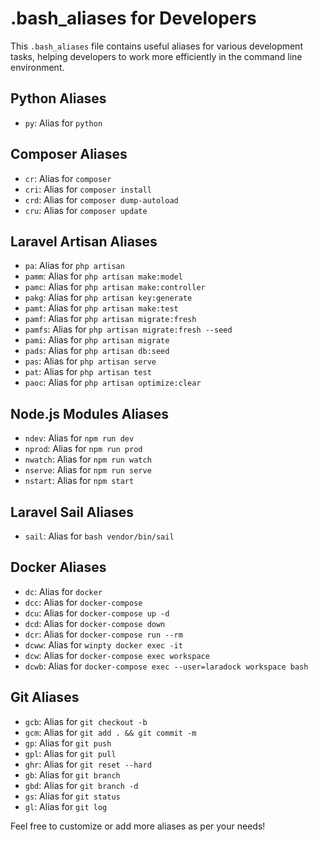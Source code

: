 # .bash_aliases for Developers

This `.bash_aliases` file contains useful aliases for various development tasks, helping developers to work more efficiently in the command line environment.

## Python Aliases

- `py`: Alias for `python`

## Composer Aliases

- `cr`: Alias for `composer`
- `cri`: Alias for `composer install`
- `crd`: Alias for `composer dump-autoload`
- `cru`: Alias for `composer update`

## Laravel Artisan Aliases

- `pa`: Alias for `php artisan`
- `pamm`: Alias for `php artisan make:model`
- `pamc`: Alias for `php artisan make:controller`
- `pakg`: Alias for `php artisan key:generate`
- `pamt`: Alias for `php artisan make:test`
- `pamf`: Alias for `php artisan migrate:fresh`
- `pamfs`: Alias for `php artisan migrate:fresh --seed`
- `pami`: Alias for `php artisan migrate`
- `pads`: Alias for `php artisan db:seed`
- `pas`: Alias for `php artisan serve`
- `pat`: Alias for `php artisan test`
- `paoc`: Alias for `php artisan optimize:clear`

## Node.js Modules Aliases

- `ndev`: Alias for `npm run dev`
- `nprod`: Alias for `npm run prod`
- `nwatch`: Alias for `npm run watch`
- `nserve`: Alias for `npm run serve`
- `nstart`: Alias for `npm start`

## Laravel Sail Aliases

- `sail`: Alias for `bash vendor/bin/sail`

## Docker Aliases

- `dc`: Alias for `docker`
- `dcc`: Alias for `docker-compose`
- `dcu`: Alias for `docker-compose up -d`
- `dcd`: Alias for `docker-compose down`
- `dcr`: Alias for `docker-compose run --rm`
- `dcww`: Alias for `winpty docker exec -it`
- `dcw`: Alias for `docker-compose exec workspace`
- `dcwb`: Alias for `docker-compose exec --user=laradock workspace bash`

## Git Aliases

- `gcb`: Alias for `git checkout -b`
- `gcm`: Alias for `git add . && git commit -m`
- `gp`: Alias for `git push`
- `gpl`: Alias for `git pull`
- `ghr`: Alias for `git reset --hard`
- `gb`: Alias for `git branch`
- `gbd`: Alias for `git branch -d`
- `gs`: Alias for `git status`
- `gl`: Alias for `git log`

Feel free to customize or add more aliases as per your needs!


